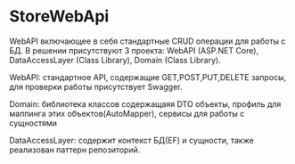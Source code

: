 # StoreWebApi
WebAPI включающее в себя стандартные CRUD операции для работы с БД.
В решении присутствуют 3 проекта: WebAPI (ASP.NET Core), DataAccessLayer (Class Library), Domain (Class Library).

WebAPI: стандартное API, содержащие GET,POST,PUT,DELETE запросы, для проверки работы присутствует Swagger.

Domain: библиотека классов содержащаяя DTO объекты, профиль для маппинга этих объектов(AutoMapper), сервисы для работы с сущностями

DataAccessLayer: содержит контекст БД(EF) и сущности, также реализован паттерн репозиторий.
